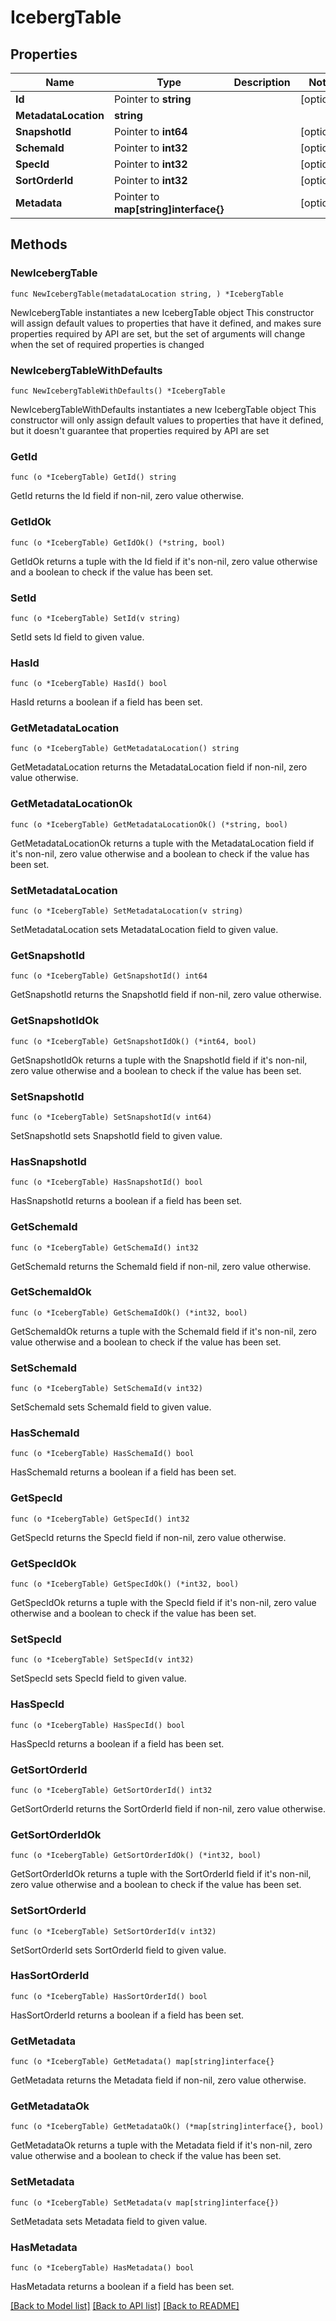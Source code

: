 # IcebergTable

## Properties

Name | Type | Description | Notes
------------ | ------------- | ------------- | -------------
**Id** | Pointer to **string** |  | [optional] 
**MetadataLocation** | **string** |  | 
**SnapshotId** | Pointer to **int64** |  | [optional] 
**SchemaId** | Pointer to **int32** |  | [optional] 
**SpecId** | Pointer to **int32** |  | [optional] 
**SortOrderId** | Pointer to **int32** |  | [optional] 
**Metadata** | Pointer to **map[string]interface{}** |  | [optional] 

## Methods

### NewIcebergTable

`func NewIcebergTable(metadataLocation string, ) *IcebergTable`

NewIcebergTable instantiates a new IcebergTable object
This constructor will assign default values to properties that have it defined,
and makes sure properties required by API are set, but the set of arguments
will change when the set of required properties is changed

### NewIcebergTableWithDefaults

`func NewIcebergTableWithDefaults() *IcebergTable`

NewIcebergTableWithDefaults instantiates a new IcebergTable object
This constructor will only assign default values to properties that have it defined,
but it doesn't guarantee that properties required by API are set

### GetId

`func (o *IcebergTable) GetId() string`

GetId returns the Id field if non-nil, zero value otherwise.

### GetIdOk

`func (o *IcebergTable) GetIdOk() (*string, bool)`

GetIdOk returns a tuple with the Id field if it's non-nil, zero value otherwise
and a boolean to check if the value has been set.

### SetId

`func (o *IcebergTable) SetId(v string)`

SetId sets Id field to given value.

### HasId

`func (o *IcebergTable) HasId() bool`

HasId returns a boolean if a field has been set.

### GetMetadataLocation

`func (o *IcebergTable) GetMetadataLocation() string`

GetMetadataLocation returns the MetadataLocation field if non-nil, zero value otherwise.

### GetMetadataLocationOk

`func (o *IcebergTable) GetMetadataLocationOk() (*string, bool)`

GetMetadataLocationOk returns a tuple with the MetadataLocation field if it's non-nil, zero value otherwise
and a boolean to check if the value has been set.

### SetMetadataLocation

`func (o *IcebergTable) SetMetadataLocation(v string)`

SetMetadataLocation sets MetadataLocation field to given value.


### GetSnapshotId

`func (o *IcebergTable) GetSnapshotId() int64`

GetSnapshotId returns the SnapshotId field if non-nil, zero value otherwise.

### GetSnapshotIdOk

`func (o *IcebergTable) GetSnapshotIdOk() (*int64, bool)`

GetSnapshotIdOk returns a tuple with the SnapshotId field if it's non-nil, zero value otherwise
and a boolean to check if the value has been set.

### SetSnapshotId

`func (o *IcebergTable) SetSnapshotId(v int64)`

SetSnapshotId sets SnapshotId field to given value.

### HasSnapshotId

`func (o *IcebergTable) HasSnapshotId() bool`

HasSnapshotId returns a boolean if a field has been set.

### GetSchemaId

`func (o *IcebergTable) GetSchemaId() int32`

GetSchemaId returns the SchemaId field if non-nil, zero value otherwise.

### GetSchemaIdOk

`func (o *IcebergTable) GetSchemaIdOk() (*int32, bool)`

GetSchemaIdOk returns a tuple with the SchemaId field if it's non-nil, zero value otherwise
and a boolean to check if the value has been set.

### SetSchemaId

`func (o *IcebergTable) SetSchemaId(v int32)`

SetSchemaId sets SchemaId field to given value.

### HasSchemaId

`func (o *IcebergTable) HasSchemaId() bool`

HasSchemaId returns a boolean if a field has been set.

### GetSpecId

`func (o *IcebergTable) GetSpecId() int32`

GetSpecId returns the SpecId field if non-nil, zero value otherwise.

### GetSpecIdOk

`func (o *IcebergTable) GetSpecIdOk() (*int32, bool)`

GetSpecIdOk returns a tuple with the SpecId field if it's non-nil, zero value otherwise
and a boolean to check if the value has been set.

### SetSpecId

`func (o *IcebergTable) SetSpecId(v int32)`

SetSpecId sets SpecId field to given value.

### HasSpecId

`func (o *IcebergTable) HasSpecId() bool`

HasSpecId returns a boolean if a field has been set.

### GetSortOrderId

`func (o *IcebergTable) GetSortOrderId() int32`

GetSortOrderId returns the SortOrderId field if non-nil, zero value otherwise.

### GetSortOrderIdOk

`func (o *IcebergTable) GetSortOrderIdOk() (*int32, bool)`

GetSortOrderIdOk returns a tuple with the SortOrderId field if it's non-nil, zero value otherwise
and a boolean to check if the value has been set.

### SetSortOrderId

`func (o *IcebergTable) SetSortOrderId(v int32)`

SetSortOrderId sets SortOrderId field to given value.

### HasSortOrderId

`func (o *IcebergTable) HasSortOrderId() bool`

HasSortOrderId returns a boolean if a field has been set.

### GetMetadata

`func (o *IcebergTable) GetMetadata() map[string]interface{}`

GetMetadata returns the Metadata field if non-nil, zero value otherwise.

### GetMetadataOk

`func (o *IcebergTable) GetMetadataOk() (*map[string]interface{}, bool)`

GetMetadataOk returns a tuple with the Metadata field if it's non-nil, zero value otherwise
and a boolean to check if the value has been set.

### SetMetadata

`func (o *IcebergTable) SetMetadata(v map[string]interface{})`

SetMetadata sets Metadata field to given value.

### HasMetadata

`func (o *IcebergTable) HasMetadata() bool`

HasMetadata returns a boolean if a field has been set.


[[Back to Model list]](../README.md#documentation-for-models) [[Back to API list]](../README.md#documentation-for-api-endpoints) [[Back to README]](../README.md)


